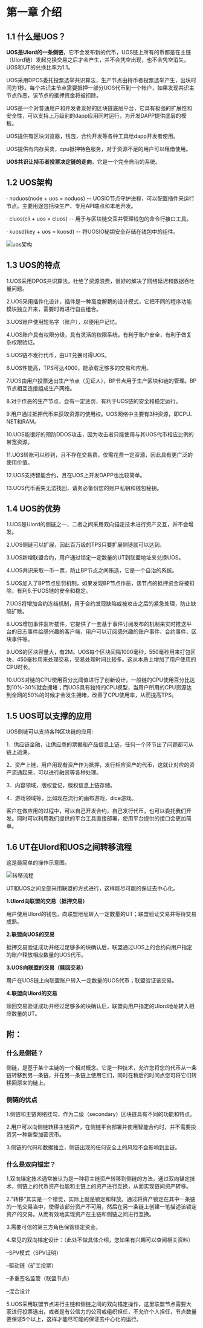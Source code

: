 # 第一章 介绍

## 1.1 什么是UOS？

**UOS是Ulord的一条侧链**，它不会发布新的代币，UOS链上所有的币都是在主链（Ulord链）发起兑换交易之后才会产生，并不会凭空出现，也不会凭空消失，UOS和UT的兑换比率为1:1。

UOS采用DPOS委托投票选举共识算法，生产节点由持币者投票选举产生，出块时间为1秒。每个共识主节点需要抵押一部分UOS代币到一个帐户，如果发现共识主节点作恶，该节点的抵押资金将被扣除。

UOS是一个对普通用户和开发者友好的区块链底层平台，它具有极强的扩展性和安全性，可以支持上万级别的dapp应用同时运行，为开发DAPP提供底层的模板。

UOS提供有区块浏览器，钱包，合约开发等各种工具给dapp开发者使用。

UOS提供有内存买卖，cpu抵押特色服务，对于资源不足的用户可以租借使用。

**UOS共识让持币者投票决定链的走向**，它是一个完全自治的系统。

## 1.2 UOS架构

·         noduos\(node + uos = noduos\) -- UOSIO节点守护进程，可以配置插件来运行节点。主要用途包括块生产、专用API端点和本地开发。

·         cluos\(cli + uos = cluos\) -- 用于与区块链交互并管理钱包的命令行接口工具。

·         kuosd\(key + uos = kuosd\) -- 将UOSIO秘钥安全存储在钱包中的组件。

![uos&#x67B6;&#x6784;](.gitbook/assets/uos-architecture.png)

## 1.3 UOS的特点

1.UOS采用DPOS共识算法，杜绝了资源浪费，很好的解决了网络延迟和数据吞吐量问题。

2.UOS采用插件化设计，插件是一种高度解耦的设计模式，它把不同的程序功能模块独立开来，需要时再进行自由组合。

3.UOS账户使用短名字（账户），以便用户记忆。

4.UOS账户具有权限分级，具有灵活的权限系统，有利于账户安全，有利于做复杂权限验证。

5.UOS链不发行代币，由UT兑换可得UOS。

6.UOS性能高，TPS可达4000，能承载足够多的交易和应用。

7.UOS由用户投票选出生产节点（见证人），BP节点用于生产区块和链的管理。BP节点相互连接组成生产网络。

8.对于作恶的生产节点，会有一定惩罚，有利于UOS链的安全和稳定运行。

9.用户通过抵押代币来获取资源的使用权。UOS网络中主要有3种资源，即CPU、NET和RAM。

10.UOS能很好的预防DDOS攻击，因为攻击者只能使用与其UOS代币相应比例的带宽资源。

11.UOS转账可以秒到，且不存在交易费，仅需花费一定资源，因此具有更广泛的使用价值。

12.UOS支持智能合约，且在UOS上开发DAPP也比较简单。

13.UOS代币丢失无法找回，请务必备份您的账户私钥和钱包秘钥。

## 1.4 UOS的优势

1.UOS是Ulord的侧链之一，二者之间采用双向锚定技术进行资产交互，并不会增发。

2.UOS侧链可以扩展，因此百万级的TPS只要扩展侧链就可以达到。

3.UOS新增联盟合约，用户通过锁定一定数量的UT到联盟地址来兑换UOS。

4.UOS共识采取一币一票，防止BP节点之间贿选，它是一个自治的系统。

5.UOS加入了BP节点惩罚机制，如果发现BP节点作恶，该节点的抵押资金将被扣除，有利6.于UOS链的安全和稳定。

7.UOS将增加合约冻结机制，用于合约发现缺陷或被攻击之后的紧急处理，防止缺陷扩散。

8.UOS增加事件监听插件，它提供了一套基于事件订阅发布的机制来实时推送平台的日志事件给感兴趣的客户端，用户可以订阅感兴趣的账户事件、合约事件、区块事件等。

9.UOS的区块容量大，有2M。UOS每个区块间隔1000毫秒，550毫秒用来打包区块，450毫秒用来处理交易，交易处理时间比较多。这从本质上增加了用户使用的CPU时长。

10.UOS对链的CPU使用百分比阈值进行了创新设计，一般链的CPU使用百分比达到10%-30%就会拥堵；而UOS具有独特的CPU模型，当用户所用的CPU资源达到全网的50%的时候才会发生拥堵，改善了CPU使用率，从而提高TPS。

## 1.5 UOS可以支撑的应用

UOS侧链可以支持各种区块链的应用:

1．供应链金融，让供应商的票据和产品信息上链，任何一个环节出了问题都可从链上追溯。

2．资产上链，用户用现有资产作为抵押，发行相应资产的代币，这就让对应的资产流通起来，可以进行融资等各种处理。

3．内容领域，版权登记，版权信息上链存储。

4．游戏领域等，比如现在流行的画布游戏，dice游戏。

客户在做应用的过程中，可以自己开发合约，自己发行代币，也可以委托我们开发。同时可以利用我们提供的平台工具直接部署，使用平台提供的接口会更加简单。

## 1.6 UT在Ulord和UOS之间转移流程

这是最简单的操作示意图。

![&#x8F6C;&#x79FB;&#x6D41;&#x7A0B;](.gitbook/assets/transfer-process.png)

UT和UOS之间全部采用联盟的方式进行，这样能尽可能的保证去中心化。

**1.Ulord向联盟的交易（抵押交易）**

用户使用Ulord的钱包，向联盟地址转入一定数量的UT；联盟验证交易并等待交易成熟。

**2.联盟向UOS的交易**

抵押交易验证成功并经过足够多的块确认后，联盟通过UOS上的合约向用户指定的账户释放相应数量的UOS代币。

**3.UOS向联盟的交易（赎回交易）**

用户在UOS链上向联盟账户转入一定数量的UOS代币；联盟验证该交易。

**4.联盟向Ulord的交易**

赎回交易验证成功并经过足够多的块确认后，联盟向用户指定的Ulord地址转入相应数量的UT。

## 附：

### 什么是侧链？

侧链，是基于某个主链的一个相对概念。它是一种技术，允许您将您的代币从一条链转移到另一条链，并在另一条链上使用它们，同时在稍后的时间点您可将它们转移回原来的链上。

### 侧链的优点

1.侧链和主链网络挂勾，作为二级（secondary）区块链具有不同的功能和特点。

2.用户可以向侧链转移主链资产，在侧链平台部署并使用智能合约时，并不需要投资另一种新型加密货币。

3.侧链的代码和数据独立，侧链出现的任何安全上的风险不会影响到主链。

### 什么是双向锚定？

1.双向锚定技术通常被认为是一种将主链资产转移到侧链的方法，通过双向锚定技术，侧链上的代币资产也能和主链上的资产进行互换，从而实现链间资产转移。

2."转移"其实是一个错觉，实际上就是锁定和释放。通过将资产锁定在其中一条链的一笔交易当中，使得该部分资产不可用，然后在另一条链上创建一笔描述该锁定资产的交易。从而有效地实现资产在主链和侧链之间进行互换。

3.需要可信的第三方角色保管锁定资金。

4.常见的双向锚定设计：（此处不做具体介绍，您如果有兴趣可以查阅相关资料）

 –SPV模式（SPV证明）

 –驱动链（矿工投票）

 –多重签名监管（联盟节点）

 –混合设计

5.UOS采用联盟节点进行主链和侧链之间的双向锚定操作，这里联盟节点需要大家进行投票选出，或者是有公信力的公司或组织担任，不允许个人担任，节点数量要保证5个以上，这样才能尽可能的保证去中心化的运行。

